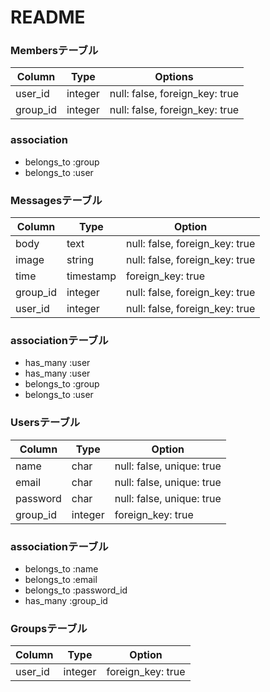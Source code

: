 # README

### Membersテーブル

|Column|Type|Options|
|------|----|-------|
|user_id|integer|null: false, foreign_key: true|
|group_id|integer|null: false, foreign_key: true|

### association
- belongs_to :group
- belongs_to :user




### Messagesテーブル

|Column|Type|Option|
|------|----|------|
|body|text|null: false, foreign_key: true
|image|string|null: false, foreign_key: true
|time|timestamp|foreign_key: true
|group_id|integer|null: false, foreign_key: true
|user_id|integer|null: false, foreign_key: true

### associationテーブル
- has_many :user
- has_many :user
- belongs_to :group
- belongs_to :user



### Usersテーブル
|Column|Type|Option|
|------|----|------|
|name|char|null: false, unique: true
|email|char|null: false, unique: true
|password|char|null: false, unique: true
|group_id|integer|foreign_key: true


### associationテーブル
- belongs_to :name
- belongs_to :email
- belongs_to :password_id
- has_many   :group_id




### Groupsテーブル
|Column|Type|Option|
|------|----|------|
|user_id|integer|foreign_key: true



